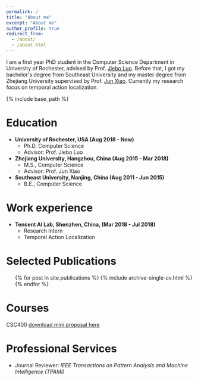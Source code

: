 ```yaml
---
permalink: /
title: "About me"
excerpt: "About me"
author_profile: true
redirect_from: 
  - /about/
  - /about.html
---
```


I am a first year PhD student in the Computer Science Department in University of Rochester, advised by Prof. [Jiebo Luo](http://www.cs.rochester.edu/u/jluo/). Before that, I got my bachelor's degree from Southeast University and my master degree from Zhejiang University supervised by Prof. [Jun Xiao](http://person.zju.edu.cn/en/junx). Currently my research focus on temporal action localization.

{% include base_path %}

Education
======
* **University of Rochester, USA (Aug 2018 - Now)**
	* Ph.D, Computer Science
	* Advisor: Prof. Jiebo Luo
* **Zhejiang University, Hangzhou, China (Aug 2015 - Mar 2018)**
	* M.S., Computer Science
	* Advisor: Prof. Jun Xiao
*  **Southeast University, Nanjing, China (Aug 2011 - Jun 2015)**
	* B.E., Computer Science

Work experience
======
* **Tencent AI Lab, Shenzhen, China, (Mar 2018 - Jul 2018)**
	* Research Intern
	* Temporal Action Localization

Selected Publications
======
  <ul>{% for post in site.publications %}
    {% include archive-single-cv.html %}
  {% endfor %}</ul>

Courses
======
CSC400 [download mini proposal here](http://academicpages.github.io/files/miniproposal.pdf)

Professional Services
======
* Journal Reviewer: <i> IEEE Transactions on Pattern Analysis and Machine Intelligence (TPAMI) </i>
